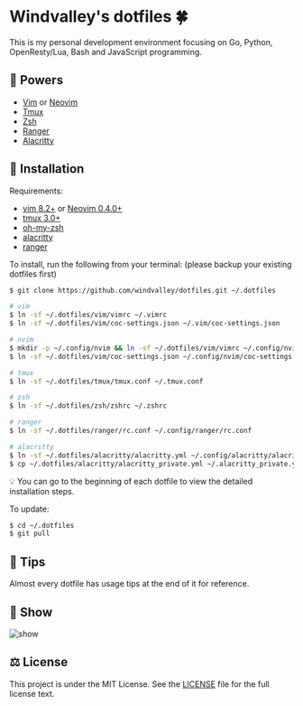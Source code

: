 # Windvalley's dotfiles 🍀

This is my personal development environment focusing on
Go, Python, OpenResty/Lua, Bash and JavaScript programming.

## 💝 Powers

- [Vim](https://github.com/vim/vim) or [Neovim](https://github.com/neovim/neovim)
- [Tmux](https://github.com/tmux/tmux)
- [Zsh](https://ohmyz.sh/)
- [Ranger](https://github.com/ranger/ranger)
- [Alacritty](https://github.com/alacritty/alacritty)

## 📀 Installation

Requirements:

- [vim 8.2+](https://github.com/vim/vim) or
  [Neovim 0.4.0+](https://github.com/neovim/neovim)
- [tmux 3.0+](https://github.com/tmux/tmux)
- [oh-my-zsh](https://github.com/ohmyzsh/ohmyzsh)
- [alacritty](https://github.com/alacritty/alacritty)
- [ranger](https://github.com/ranger/ranger)

To install, run the following from your terminal:
(please backup your existing dotfiles first)

```bash
$ git clone https://github.com/windvalley/dotfiles.git ~/.dotfiles

# vim
$ ln -sf ~/.dotfiles/vim/vimrc ~/.vimrc
$ ln -sf ~/.dotfiles/vim/coc-settings.json ~/.vim/coc-settings.json

# nvim
$ mkdir -p ~/.config/nvim && ln -sf ~/.dotfiles/vim/vimrc ~/.config/nvim/init.vim
$ ln -sf ~/.dotfiles/vim/coc-settings.json ~/.config/nvim/coc-settings.json

# tmux
$ ln -sf ~/.dotfiles/tmux/tmux.conf ~/.tmux.conf

# zsh
$ ln -sf ~/.dotfiles/zsh/zshrc ~/.zshrc

# ranger
$ ln -sf ~/.dotfiles/ranger/rc.conf ~/.config/ranger/rc.conf

# alacritty
$ ln -sf ~/.dotfiles/alacritty/alacritty.yml ~/.config/alacritty/alacritty.yml
$ cp ~/.dotfiles/alacritty/alacritty_private.yml ~/.alacritty_private.yml
```

💡 You can go to the beginning of each dotfile to view the detailed installation steps.

To update:

```bash
$ cd ~/.dotfiles
$ git pull
```

## 📜 Tips

Almost every dotfile has usage tips at the end of it for reference.

## 🔮 Show

![show](images/show.png)

## ⚖️ License

This project is under the MIT License.
See the [LICENSE](LICENSE) file for the full license text.
